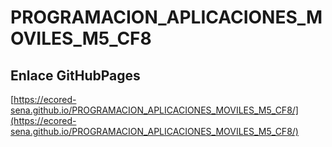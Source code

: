 # **PROGRAMACION_APLICACIONES_MOVILES_M5_CF8**

## **Enlace GitHubPages**

[https://ecored-sena.github.io/PROGRAMACION_APLICACIONES_MOVILES_M5_CF8/](https://ecored-sena.github.io/PROGRAMACION_APLICACIONES_MOVILES_M5_CF8/)
